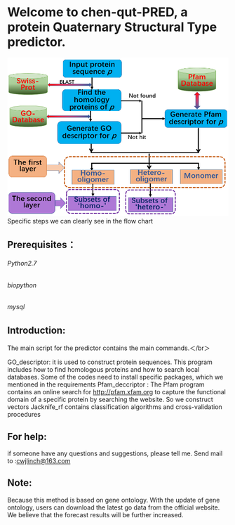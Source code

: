 # Welcome to chen-qut-PRED, a  protein Quaternary Structural Type predictor.
![chen-qut-pred](https://raw.githubusercontent.com/linch1226/chen-qut-PRED/master/Img/flow.png)
Specific steps we can clearly see in the flow chart
## Prerequisites：
###### Python2.7 
###### biopython
###### mysql
## Introduction:
The main script for the predictor contains the main commands.＜/br＞   

GO_descriptor: it is used to construct protein sequences. This program includes how to find homologous proteins and how to search local databases. Some of the codes need to install specific packages, which we mentioned in the requirements
Pfam_deccriptor : The Pfam program contains an online search for http://pfam.xfam.org to capture the functional domain  of a specific protein by searching the website. So we construct vectors
Jacknife_rf contains classification algorithms and cross-validation procedures

## For help:
if someone have any questions and suggestions, please tell me. 
Send mail to :cwjlinch@163.com
## Note:
Because this method is based on gene ontology. With the update of gene ontology, users can download the latest go data from the official website. We believe that the forecast results will be further increased.
